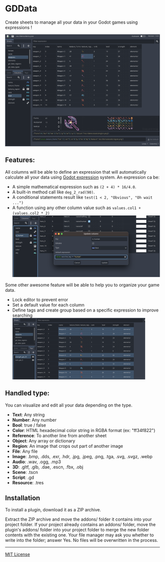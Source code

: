 # GDData

Create sheets to manage all your data in your Godot games using expressions !

<img src="screenshots/screenshot_main.png">

## Features:
All columns will be able to define an expression that will automatically calculate all your data using [Godot expression](https://docs.godotengine.org/en/stable/tutorials/scripting/evaluating_expressions.html) system.
An expression ca be:
- A simple mathematical expression such as ```(2 + 4) * 16/4.0```.
- A built-in method call like ```deg_2_rad(90)```.
- A conditional statements result like ```test(1 < 2, "Obvious", "Oh wait ...")```
- A function using any other column value such as ```values.col1 + (values.col2 * 2)```
  <img src="screenshots/screenshot_column.png" height="200">

Some other awesome feature will be able to help you to organize your game data.
- Lock editor to prevent error
- Set a default value for each column
- Define tags and create group based on a specific expression to improve searching
  <img src="screenshots/screenshot_group.png" height="200">

## Handled type:
You can visualize and edit all your data depending on the type.

- **Text**: Any string
- **Number**: Any number
- **Bool**: true / false
- **Color**: HTML hexadecimal color string in RGBA format (ex: "ff34f822")
- **Reference**: To another line from another sheet
- **Object**: Any array or dictionary
- **Region**: An image that crops out part of another image
- **File**: Any file
- **Image**: .bmp, .dds, .exr, .hdr, .jpg, .jpeg, .png, .tga, .svg, .svgz, .webp
- **Audio**: .wav, .ogg, .mp3
- **3D**: .gltf, .glb, .dae, .escn, .fbx, .obj
- **Scene**: .tscn
- **Script**: .gd
- **Resource**: .tres

## Installation

To install a plugin, download it as a ZIP archive.

Extract the ZIP archive and move the addons/ folder it contains into your project folder. If your project already contains an addons/ folder, move the plugin's addons/ folder into your project folder to merge the new folder contents with the existing one. Your file manager may ask you whether to write into the folder; answer Yes. No files will be overwritten in the process.

---

[MIT License](https://github.com/wod-rsarrazin/gd-data/blob/main/LICENSE)
